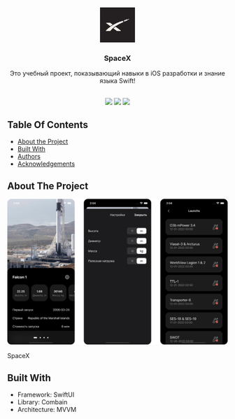 <br/>
<p align="center">
  <a href="https://github.com/heoh888/FoodGB">
    <img src="https://raw.githubusercontent.com/Heoh888/SpaceX/main/SpaceX/Resources/Assets.xcassets/AppIcon.appiconset/120.png" alt="Logo" width="80" height="80">
  </a>

  <h3 align="center">SpaceX</h3>

  <p align="center">
    Это учебный проект, показывающий навыки в iOS разработки и знание языка Swift!
    <br/>
    <br/>
  </p>
</p>

<p align="center">
<img src="https://img.shields.io/github/downloads/heoh888/FoodGB/total">
  <img src="https://img.shields.io/github/contributors/heoh888/FoodGB?color=dark-green">
  <img src="https://img.shields.io/github/issues/heoh888/FoodGB">
</p>

## Table Of Contents

* [About the Project](#about-the-project)
* [Built With](#built-with)
* [Authors](#authors)
* [Acknowledgements](#acknowledgements)

## About The Project

![Screen Shot](https://raw.githubusercontent.com/Heoh888/SpaceX/main/SpaceX/Resources/Assets.xcassets/Screens.imageset/Screens.png)

SpaceX

## Built With

* Framework: SwiftUI
* Library: Combain
* Architecture: MVVM
